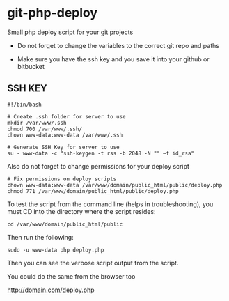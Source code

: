 # git-php-deploy

Small php deploy script for your git projects

- Do not forget to change the variables to the correct git repo and paths

- Make sure you have the ssh key and you save it into your github or bitbucket

## SSH KEY

```
#!/bin/bash

# Create .ssh folder for server to use
mkdir /var/www/.ssh
chmod 700 /var/www/.ssh/
chown www-data:www-data /var/www/.ssh

# Generate SSH Key for server to use
su - www-data -c "ssh-keygen -t rss -b 2048 -N "" –f id_rsa"

```

Also do not forget to change permissions for your deploy script

```
# Fix permissions on deploy scripts
chown www-data:www-data /var/www/domain/public_html/public/deploy.php
chmod 771 /var/www/domain/public_html/public/deploy.php
```

To test the script from the command line (helps in troubleshooting), you must CD into the directory where the script resides:

```
cd /var/www/domain/public_html/public
```

Then run the following:

```
sudo -u www-data php deploy.php
```

Then you can see the verbose script output from the script.

You could do the same from the browser too

http://domain.com/deploy.php
